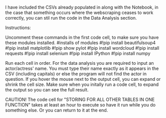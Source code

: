 I have included the CSVs already populated in along with the Notebook, in the case that something occurs where the webscraping ceases to work correctly,
you can stil run the code in the Data Analysis section.

Instructions:

Uncomment these commands in the first code cell, to make sure you have these modules installed.
#installs of modules
#!pip install beautifulsoup4
#!pip install matplotlib
#!pip show pylot
#!pip install wordcloud
#!pip install requests
#!pip install selenium
#!pip install IPython
#!pip install numpy

Run each cell in order.
For the data analysis you are required to input an actor/actress' name. You must type their name exactly as it appears in the CSV (including capitals) or else
the program will not find the actor in question.
If you hover the mouse next to the output cell, you can expand or shrink the cell size. Make sure when you initally run a code cell, to expand the output so
you can see the full result.

CAUTION!
The code cell for "STORING FOR ALL OTHER TABLES IN ONE FUNCTION" takes at least an hour to execute so have it run while you do something else. 
Or you can return to it at the end.
